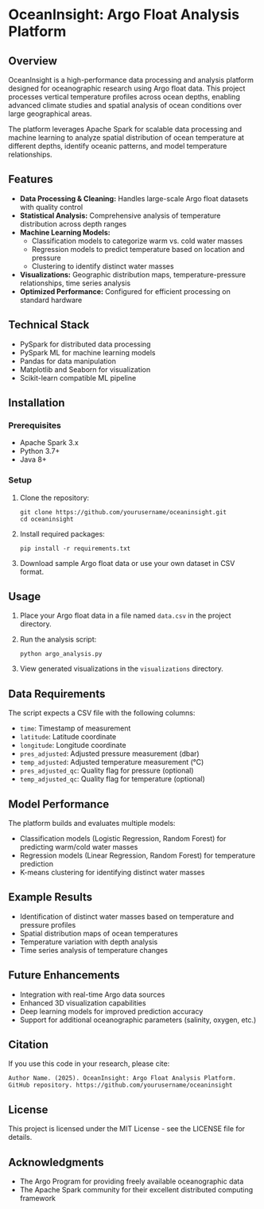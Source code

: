 # OceanInsight: Argo Float Analysis Platform

## Overview
OceanInsight is a high-performance data processing and analysis platform designed for oceanographic research using Argo float data. This project processes vertical temperature profiles across ocean depths, enabling advanced climate studies and spatial analysis of ocean conditions over large geographical areas.

The platform leverages Apache Spark for scalable data processing and machine learning to analyze spatial distribution of ocean temperature at different depths, identify oceanic patterns, and model temperature relationships.

## Features
- **Data Processing & Cleaning:** Handles large-scale Argo float datasets with quality control
- **Statistical Analysis:** Comprehensive analysis of temperature distribution across depth ranges
- **Machine Learning Models:**
  - Classification models to categorize warm vs. cold water masses
  - Regression models to predict temperature based on location and pressure
  - Clustering to identify distinct water masses
- **Visualizations:** Geographic distribution maps, temperature-pressure relationships, time series analysis
- **Optimized Performance:** Configured for efficient processing on standard hardware

## Technical Stack
- PySpark for distributed data processing
- PySpark ML for machine learning models
- Pandas for data manipulation
- Matplotlib and Seaborn for visualization
- Scikit-learn compatible ML pipeline

## Installation

### Prerequisites
- Apache Spark 3.x
- Python 3.7+
- Java 8+

### Setup
1. Clone the repository:
   ```
   git clone https://github.com/yourusername/oceaninsight.git
   cd oceaninsight
   ```

2. Install required packages:
   ```
   pip install -r requirements.txt
   ```

3. Download sample Argo float data or use your own dataset in CSV format.

## Usage

1. Place your Argo float data in a file named `data.csv` in the project directory.

2. Run the analysis script:
   ```
   python argo_analysis.py
   ```

3. View generated visualizations in the `visualizations` directory.

## Data Requirements
The script expects a CSV file with the following columns:
- `time`: Timestamp of measurement
- `latitude`: Latitude coordinate
- `longitude`: Longitude coordinate
- `pres_adjusted`: Adjusted pressure measurement (dbar)
- `temp_adjusted`: Adjusted temperature measurement (°C)
- `pres_adjusted_qc`: Quality flag for pressure (optional)
- `temp_adjusted_qc`: Quality flag for temperature (optional)

## Model Performance
The platform builds and evaluates multiple models:
- Classification models (Logistic Regression, Random Forest) for predicting warm/cold water masses
- Regression models (Linear Regression, Random Forest) for temperature prediction
- K-means clustering for identifying distinct water masses

## Example Results
- Identification of distinct water masses based on temperature and pressure profiles
- Spatial distribution maps of ocean temperatures
- Temperature variation with depth analysis
- Time series analysis of temperature changes

## Future Enhancements
- Integration with real-time Argo data sources
- Enhanced 3D visualization capabilities
- Deep learning models for improved prediction accuracy
- Support for additional oceanographic parameters (salinity, oxygen, etc.)

## Citation
If you use this code in your research, please cite:
```
Author Name. (2025). OceanInsight: Argo Float Analysis Platform. GitHub repository. https://github.com/yourusername/oceaninsight
```

## License
This project is licensed under the MIT License - see the LICENSE file for details.

## Acknowledgments
- The Argo Program for providing freely available oceanographic data
- The Apache Spark community for their excellent distributed computing framework